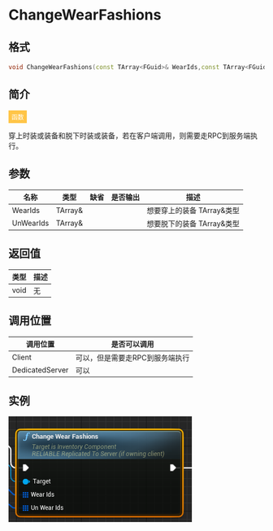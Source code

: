 # ChangeWearFashions

## 格式

```C++
void ChangeWearFashions(const TArray<FGuid>& WearIds,const TArray<FGuid>& UnWearIds);
```

## 简介

<span style="padding: 4px 6px; font-size: 12px; display: inline-block; color: #FFFFFF; background: #FFC547;">函数</span>

​	穿上时装或装备和脱下时装或装备，若在客户端调用，则需要走RPC到服务端执行。

## 参数

| 名称      | 类型           | 缺省 | 是否输出 | 描述                              |
| --------- | -------------- | ---- | -------- | --------------------------------- |
| WearIds   | TArray<FGuid>& |      |          | 想要穿上的装备 TArray<FGuid>&类型 |
| UnWearIds | TArray<FGuid>& |      |          | 想要脱下的装备 TArray<FGuid>&类型 |

## 返回值

| 类型 | 描述 |
| ---- | ---- |
| void | 无   |

## 调用位置

| 调用位置        | 是否可以调用                    |
| --------------- | ------------------------------- |
| Client          | 可以，但是需要走RPC到服务端执行 |
| DedicatedServer | 可以                            |

## 实例

![ChangeWearFashionsFunction](..\\..\\Resources\\ChangeWearFashionsFunction.png)
